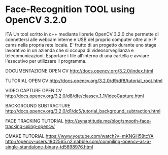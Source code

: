 # Face-Recognition TOOL using OpenCV 3.2.0
ITA
Un tool scritto in c++ mediante librerie OpenCV 3.2.0 che permette di connettersi alle webcam interne e USB del proprio computer oltre alle IP cams nella propria rete locale. E' frutto di un progetto durante uno stage lavorativo in un azienda che si occupa di videosorveglianza e telecomunicazioni.
Esportare i file all'interno di una cartella e avviare l'esecutivo per utilizzare il programma. 

DOCUMENTAZIONE OPEN CV http://docs.opencv.org/3.2.0/index.html

TUTORIAL OPEN CV http://docs.opencv.org/3.2.0/d9/df8/tutorial_root.html

VIDEO CAPTURE OPEN CV http://docs.opencv.org/3.2.0/d8/dfe/classcv_1_1VideoCapture.html

BACKGROUND SUBTRACTURE http://docs.opencv.org/3.2.0/d1/dc5/tutorial_background_subtraction.html

FACE TRACKING TUTORIAL http://synaptitude.me/blog/smooth-face-tracking-using-opencv/

CMAKE TUTORIAL https://www.youtube.com/watch?v=mKNGH58tcYA
               http://opencv-users.1802565.n2.nabble.com/compiling-opencv-as-a-single-standalone-binary-td5898976.html



